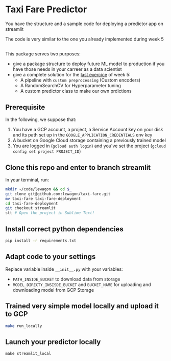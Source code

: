 # Taxi Fare Predictor

You have the structure and a sample code for deploying a predictor app on streamlit

The code is very similar to the one you already implemented during week 5  


## 
This package serves two purposes:
- give a package structure to deploy future ML model to production if you have those needs in your carreer as a data scientist
- give a complete solution for the [last exercice](https://kitt.lewagon.com/camps/359/challenges?path=05-Production%2F05-Deploy-to-Production-day2%2F05-Deploy-on-All-data) of week 5:
     - A pipeline with `custom preprocessing` (Custom encoders) 
     - A RandomSearchCV for Hyperparameter tuning
     - A custom predictor class to make our own prdictions
     
## Prerequisite
In the following, we suppose that:
 
1. You have a GCP account, a project, a Service Account key on your disk and its path set up in the `GOOGLE_APPLICATION_CREDENTIALS` env key
2. A bucket on Google Cloud storage containing a previously trained model
3. You are logged in (`gcloud auth login`) and you've set the project (`gcloud config set project PROJECT_ID`)

## Clone this repo and enter to branch streamlit

In your terminal, run:

```bash
mkdir ~/code/lewagon && cd $_
git clone git@github.com:lewagon/taxi-fare.git
mv taxi-fare taxi-fare-deployment
cd taxi-fare-deployment
git checkout streamlit
stt # Open the project in Sublime Text!
```

## Install correct python dependencies

```bash
pip install -r requirements.txt
```

## Adapt code to your settings

Replace variable inside `__init__.py` with your variables:
- `PATH_INSIDE_BUCKET` to download data from storage
- `MODEL_DIRECTY_INSISDE_BUCKET` and `BUCKET_NAME` for uploading and downloading model from GCP Storage


## Trained very simple model locally and upload it to GCP

```bash
make run_locally
```

## Launch your predictor locally
```
make streamlit_local
```

